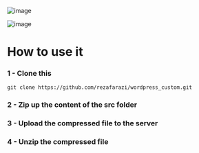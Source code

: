 ![image](https://github.com/rezafarazi/wordpress_custom/assets/45543047/342b0ade-dd8b-487a-8724-559ce93443f2)

![image](https://github.com/rezafarazi/wordpress_custom/assets/45543047/08efa978-80db-4f88-8069-7c28018479ae)

# How to use it

### 1 - Clone this
```
git clone https://github.com/rezafarazi/wordpress_custom.git
```
### 2 - Zip up the content of the src folder
### 3 - Upload the compressed file to the server
### 4 - Unzip the compressed file
